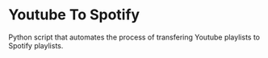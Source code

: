 # Youtube To Spotify
Python script that automates the process of transfering Youtube playlists to Spotify playlists.
